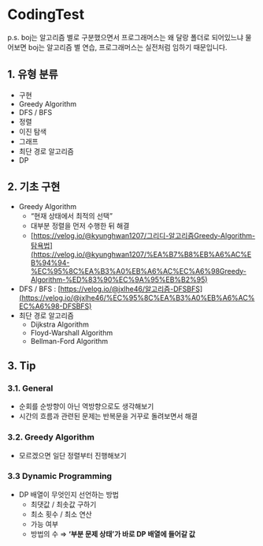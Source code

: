 # CodingTest

p.s. boj는 알고리즘 별로 구분했으면서 프로그래머스는 왜 달랑 폴더로 되어있느냐 물어보면 boj는 알고리즘 별 연습, 프로그래머스는 실전처럼 임하기 때문입니다. 

## 1. 유형 분류
- 구현
- Greedy Algorithm
- DFS / BFS
- 정렬
- 이진 탐색
- 그래프
- 최단 경로 알고리즘
- DP

## 2. 기초 구현
- Greedy Algorithm
    - “현재 상태에서 최적의 선택”
    - 대부분 정렬을 먼저 수행한 뒤 해결
    - [https://velog.io/@kyunghwan1207/그리디-알고리즘Greedy-Algorithm-탐욕법](https://velog.io/@kyunghwan1207/%EA%B7%B8%EB%A6%AC%EB%94%94-%EC%95%8C%EA%B3%A0%EB%A6%AC%EC%A6%98Greedy-Algorithm-%ED%83%90%EC%9A%95%EB%B2%95)
- DFS / BFS : [https://velog.io/@jxlhe46/알고리즘-DFSBFS](https://velog.io/@jxlhe46/%EC%95%8C%EA%B3%A0%EB%A6%AC%EC%A6%98-DFSBFS)
- 최단 경로 알고리즘
    - Dijkstra Algorithm
    - Floyd-Warshall Algorithm
    - Bellman-Ford Algorithm

## 3. Tip

### 3.1. General
- 순회를 순방향이 아닌 역방향으로도 생각해보기
- 시간의 흐름과 관련된 문제는 반복문을 거꾸로 돌려보면서 해결

### 3.2. Greedy Algorithm
- 모르겠으면 일단 정렬부터 진행해보기

### 3.3 Dynamic Programming
- DP 배열이 무엇인지 선언하는 방법
    - 최댓값 / 최솟값 구하기
    - 최소 횟수 / 최소 연산
    - 가능 여부
    - 방법의 수
⇒ **‘부분 문제 상태’가 바로 DP 배열에 들어갈 값**
